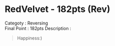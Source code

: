 RedVelvet - 182pts (Rev)
========================
Categoty : Reversing<br />
Final Point : 182pts
Description : 
> Happiness:)
